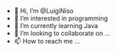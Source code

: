 - 👋 Hi, I’m @LuigiNiso
- 👀 I’m interested in programming
- 🌱 I’m currently learning Java
- 💞️ I’m looking to collaborate on ...
- 📫 How to reach me ...

<!---
LuigiNiso/LuigiNiso is a ✨ special ✨ repository because its `README.md` (this file) appears on your GitHub profile.
You can click the Preview link to take a look at your changes.
--->
